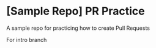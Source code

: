 # [Sample Repo] PR Practice
A sample repo for practicing how to create Pull Requests

For intro branch
